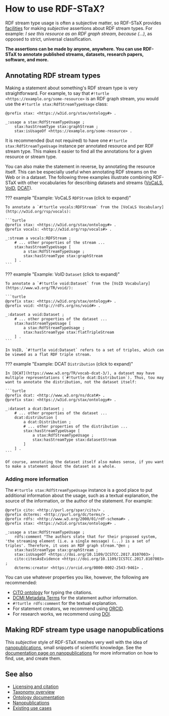 # How to use RDF-STaX?

RDF stream type usage is often a subjective matter, so RDF-STaX provides [facilities](ontology.md) for making *subjective* assertions about RDF stream types. For example: *I see this resource as an RDF graph stream, because (...)*, as opposed to strict, universal classification.

**The assertions can be made by anyone, anywhere. You can use RDF-STaX to annotate published streams, datasets, research papers, software, and more.**

## Annotating RDF stream types

Making a statement about something's RDF stream type is very straightforward. For example, to say that `#!turtle <https://example.org/some-resource>` is an RDF graph stream, you would use the `#!turtle stax:RdfStreamTypeUsage` class:

```turtle
@prefix stax: <https://w3id.org/stax/ontology#> .

_:usage a stax:RdfStreamTypeUsage ;
    stax:hasStreamType stax:graphStream ;
    stax:isUsageOf <https://example.org/some-resource> .
```

It is recommended (but not required) to have one `#!turtle stax:RdfStreamTypeUsage` instance per annotated resource and per RDF stream type. This makes it easier to find all the annotations for a given resource or stream type.

You can also make the statement in reverse, by annotating the resource itself. This can be especially useful when annotating RDF streams on the Web or in a dataset. The following three examples illustrate combining RDF-STaX with other vocabularies for describing datasets and streams ([VoCaLS](http://w3id.org/rsp/vocals), [VoID](https://www.w3.org/TR/void/), [DCAT](https://www.w3.org/TR/vocab-dcat-3/)).

??? example "Example: VoCaLS `RDFStream` (click to expand)"

    To annotate a `#!turtle vocals:RDFStream` from the [VoCaLS Vocabulary](http://w3id.org/rsp/vocals):

    ```turtle
    @prefix stax: <https://w3id.org/stax/ontology#> .
    @prefix vocals: <http://w3id.org/rsp/vocals#> .

    _:stream a vocals:RDFStream ;
        # ... other properties of the stream ...
        stax:hasStreamTypeUsage [
            a stax:RdfStreamTypeUsage ;
            stax:hasStreamType stax:graphStream
        ] .
    ```


??? example "Example: VoID `Dataset` (click to expand)"

    To annotate a `#!turtle void:Dataset` from the [VoID Vocabulary](https://www.w3.org/TR/void/):

    ```turtle
    @prefix stax: <https://w3id.org/stax/ontology#> .
    @prefix void: <http://rdfs.org/ns/void#> .

    _:dataset a void:Dataset ;
        # ... other properties of the dataset ...
        stax:hasStreamTypeUsage [
            a stax:RdfStreamTypeUsage ;
            stax:hasStreamType stax:flatTripleStream
        ] .
    ```

    In VoID, `#!turtle void:Dataset` refers to a set of triples, which can be viewed as a flat RDF triple stream.


??? example "Example: DCAT `Distribution` (click to expand)"

    In [DCAT](https://www.w3.org/TR/vocab-dcat-3/), a dataset may have multiple representations (`#!turtle dcat:Distribution`). Thus, tou may want to annotate the distribution, not the dataset itself:

    ```turtle
    @prefix dcat: <http://www.w3.org/ns/dcat#> .
    @prefix stax: <https://w3id.org/stax/ontology#> .

    _:dataset a dcat:Dataset ;
        # ... other properties of the dataset ...
        dcat:distribution [
            a dcat:Distribution ;
            # ... other properties of the distribution ...
            stax:hasStreamTypeUsage [
                a stax:RdfStreamTypeUsage ;
                stax:hasStreamType stax:datasetStream
            ]
        ] .
    ```

    Of course, annotating the dataset itself also makes sense, if you want to make a statement about the dataset as a whole.


### Adding more information

The `#!turtle stax:RdfStreamTypeUsage` instance is a good place to put additional information about the usage, such as a textual explanation, the source of the information, or the author of the statement. For example:

```turtle
@prefix cito: <http://purl.org/spar/cito/> .
@prefix dcterms: <http://purl.org/dc/terms/> .
@prefix rdfs: <http://www.w3.org/2000/01/rdf-schema#> .
@prefix stax: <https://w3id.org/stax/ontology#> .

_:usage a stax:RdfStreamTypeUsage ;
    rdfs:comment "The authors state that for their proposed system, 'the streaming element (i.e. a single message) (...) is a set of triples'. Therefore, it uses an RDF graph stream."@en ;
    stax:hasStreamType stax:graphStream ;
    stax:isUsageOf <https://doi.org/10.1109/ICSTCC.2017.8107003> ;
    cito:citesAsEvidence <https://doi.org/10.1109/ICSTCC.2017.8107003> ;
    dcterms:creator <https://orcid.org/0000-0002-2543-9461> .
```

You can use whatever properties you like, however, the following are recommended:

- [CiTO ontology](http://purl.org/spar/cito) for typing the citations.
- [DCMI Metadata Terms](http://purl.org/dc/terms/) for the statement author information.
- `#!turtle rdfs:comment` for the textual explanation.
- For statement creators, we recommend using [ORCID](https://orcid.org/).
- For research works, we recommend using [DOI](https://www.doi.org/).

## Making RDF stream type usage nanopublications

This *subjective* style of RDF-STaX meshes very well with the idea of [nanopublications](https://nanopub.net/), small snippets of scientific knowledge. See the [documentation page on nanopublications](nanopubs.md) for more information on how to find, use, and create them.

## See also

- [Licensing and citation](licensing.md)
- [Taxonomy overview](taxonomy.md)
- [Ontology documentation](ontology.md)
- [Nanopublications](nanopubs.md)
- [Existing use cases](uses.md)
